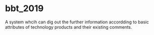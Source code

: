 # bbt_2019
A system whcih can dig out the further information accordding to basic attributes of technology products and their existing comments.
